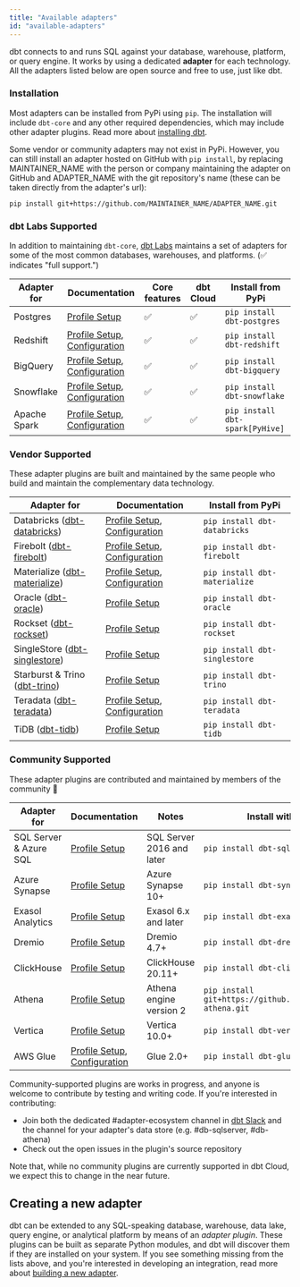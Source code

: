 ```yaml
---
title: "Available adapters"
id: "available-adapters"
---
```


dbt connects to and runs SQL against your database, warehouse, platform, or query engine. It works by using a dedicated **adapter** for each technology. All the adapters listed below are open source and free to use, just like dbt.

### Installation

Most adapters can be installed from PyPi using `pip`. The installation will include `dbt-core` and any other required dependencies, which may include other adapter plugins. Read more about [installing dbt](dbt-cli/install/overview).

Some vendor or community adapters may not exist in PyPi. However, you can still install an adapter hosted on GitHub with `pip install`, by replacing MAINTAINER_NAME with the person or company maintaining the adapter on GitHub and ADAPTER_NAME with the git repository's name (these can be taken directly from the adapter's url):

```shell
pip install git+https://github.com/MAINTAINER_NAME/ADAPTER_NAME.git
```

### dbt Labs Supported

In addition to maintaining `dbt-core`, [dbt Labs](https://github.com/dbt-labs) maintains a set of adapters for some of the most common databases, warehouses, and platforms. (✅ indicates "full support.")

| Adapter for  | Documentation | Core features | dbt Cloud | Install from PyPi |
| ------------ | ------------- | ------------- | --------- | ----------------- |
| Postgres     | [Profile Setup](postgres-profile) | ✅ | ✅  | `pip install dbt-postgres` |
| Redshift     | [Profile Setup](redshift-profile), [Configuration](redshift-configs) | ✅ | ✅  | `pip install dbt-redshift` |
| BigQuery     | [Profile Setup](bigquery-profile), [Configuration](bigquery-configs) | ✅  | ✅  | `pip install dbt-bigquery` |
| Snowflake    | [Profile Setup](snowflake-profile), [Configuration](snowflake-configs) | ✅ | ✅  | `pip install dbt-snowflake` |
| Apache Spark | [Profile Setup](spark-profile), [Configuration](spark-configs) | ✅ | ✅ | `pip install dbt-spark[PyHive]` |

### Vendor Supported

These adapter plugins are built and maintained by the same people who build and maintain the complementary data technology.

| Adapter for  | Documentation | Install from PyPi |
| ------------ | ------------- | ----------------- |
| Databricks ([dbt-databricks](https://github.com/databricks/dbt-databricks)) | [Profile Setup](databricks-profile), [Configuration](spark-configs#databricks-configurations) | `pip install dbt-databricks` |
| Firebolt ([dbt-firebolt](https://github.com/firebolt-db/dbt-firebolt)) | [Profile Setup](firebolt-profile), [Configuration](firebolt-configs) | `pip install dbt-firebolt` |
| Materialize ([dbt-materialize](https://github.com/MaterializeInc/materialize/blob/main/misc/dbt-materialize))  | [Profile Setup](materialize-profile), [Configuration](materialize-configs) | `pip install dbt-materialize` |
| Oracle ([dbt-oracle](https://github.com/oracle/dbt-oracle))        | [Profile Setup](oracle-profile)       | `pip install dbt-oracle`     |
| Rockset ([dbt-rockset](https://github.com/rockset/dbt-rockset))  | [Profile Setup](rockset-profile) | `pip install dbt-rockset` |
| SingleStore ([dbt-singlestore](https://github.com/memsql/dbt-singlestore)) | [Profile Setup](singlestore-profile) | `pip install dbt-singlestore` |
| Starburst & Trino ([dbt-trino](https://github.com/starburstdata/dbt-trino)) | [Profile Setup](trino-profile)  | `pip install dbt-trino` |
| Teradata ([dbt-teradata](https://github.com/teradata/dbt-teradata)) | [Profile Setup](teradata-profile), [Configuration](teradata-configs) | `pip install dbt-teradata` |
| TiDB ([dbt-tidb](https://github.com/pingcap/dbt-tidb)) | [Profile Setup](tidb-profile) | `pip install dbt-tidb` |


### Community Supported

These adapter plugins are contributed and maintained by members of the community 🌱

| Adapter for            | Documentation                         | Notes                     | Install with pip             |
|------------------------|---------------------------------------|---------------------------|------------------------------|
| SQL Server & Azure SQL | [Profile Setup](mssql-profile)        | SQL Server 2016 and later | `pip install dbt-sqlserver`  |
| Azure Synapse          | [Profile Setup](azuresynapse-profile) | Azure Synapse 10+         | `pip install dbt-synapse`    |
| Exasol Analytics       | [Profile Setup](exasol-profile)       | Exasol 6.x and later      | `pip install dbt-exasol`     |
| Dremio                 | [Profile Setup](dremio-profile)       | Dremio 4.7+               | `pip install dbt-dremio`     |
| ClickHouse             | [Profile Setup](clickhouse-profile)   | ClickHouse 20.11+         | `pip install dbt-clickhouse` |
| Athena                 | [Profile Setup](athena-profile)       | Athena engine version 2   | `pip install git+https://github.com/Tomme/dbt-athena.git` |
| Vertica                | [Profile Setup](vertica-profile)      | Vertica 10.0+             | `pip install dbt-vertica`    |
| AWS Glue               | [Profile Setup](glue-profile), [Configuration](glue-configs)      | Glue 2.0+          | `pip install dbt-glue`    |

Community-supported plugins are works in progress, and anyone is welcome to contribute by testing and writing code. If you're interested in contributing:
- Join both the dedicated #adapter-ecosystem channel in [dbt Slack](https://community.getdbt.com/) and the channel for your adapter's data store (e.g. #db-sqlserver, #db-athena) 
- Check out the open issues in the plugin's source repository

Note that, while no community plugins are currently supported in dbt Cloud, we expect this to change in the near future.

## Creating a new adapter

dbt can be extended to any SQL-speaking database, warehouse, data lake, query engine, or analytical platform by means of an _adapter plugin_. These plugins can be built as separate Python modules, and dbt will discover them if they are installed on your system. If you see something missing from the lists above, and you're interested in developing an integration, read more about [building a new adapter](building-a-new-adapter).
